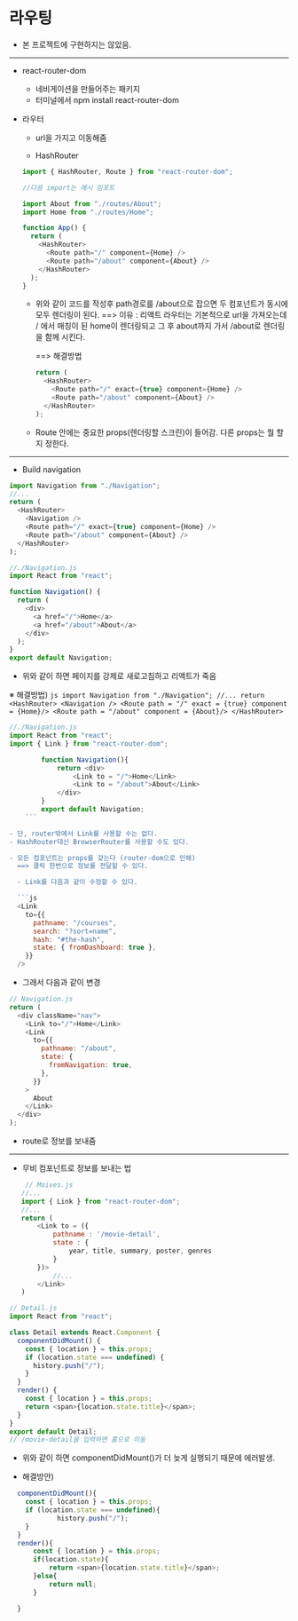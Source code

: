 # 라우팅

- 본 프로젝트에 구현하지는 않았음.

---

- react-router-dom
  - 네비게이션을 만들어주는 패키지
  - 터미널에서 npm install react-router-dom
- 라우터

  - url을 가지고 이동해줌

  - HashRouter

  ```js
  import { HashRouter, Route } from "react-router-dom";

  //다음 import는 예시 임포트

  import About from "./routes/About";
  import Home from "./routes/Home";

  function App() {
    return (
      <HashRouter>
        <Route path="/" component={Home} />
        <Route path="/about" component={About} />
      </HashRouter>
    );
  }
  ```

  - 위와 같이 코드를 작성후 path경로를 /about으로 잡으면 두 컴포넌트가 동시에 모두 렌더링이 된다.
    ==> 이유 : 리액트 라우터는 기본적으로 url을 가져오는데 / 에서 매칭이 된 home이 렌더링되고 그 후 about까지 가서 /about로 렌더링을 함께 시킨다.

    ==> 해결방법

    ```js
    return (
      <HashRouter>
        <Route path="/" exact={true} component={Home} />
        <Route path="/about" component={About} />
      </HashRouter>
    );
    ```

  - Route 안에는 중요한 props(렌더링할 스크린)이 들어감. 다른 props는 뭘 할지 정한다.

---

- Build navigation

```js
import Navigation from "./Navigation";
//...
return (
  <HashRouter>
    <Navigation />
    <Route path="/" exact={true} component={Home} />
    <Route path="/about" component={About} />
  </HashRouter>
);
```

```js
//./Navigation.js
import React from "react";

function Navigation() {
  return (
    <div>
      <a href="/">Home</a>
      <a href="/about">About</a>
    </div>
  );
}
export default Navigation;
```

- 위와 같이 하면 페이지를 강제로 새로고침하고 리액트가 죽음

※ 해결방법)
`js import Navigation from "./Navigation"; //... return <HashRouter> <Navigation /> <Route path = "/" exact = {true} component = {Home}/> <Route path = "/about" component = {About}/> </HashRouter> `
```js
//./Navigation.js
import React from "react";
import { Link } from "react-router-dom";

        function Navigation(){
            return <div>
                <Link to = "/">Home</Link>
                <Link to = "/about">About</Link>
            </div>
        }
        export default Navigation;
    ```

- 단, router밖에서 Link를 사용할 수는 없다.
- HashRouter대신 BrowserRouter를 사용할 수도 있다.

- 모든 컴포넌트는 props를 갖는다 (router-dom으로 인해)
  ==> 클릭 한번으로 정보를 전달할 수 있다.

  - Link를 다음과 같이 수정할 수 있다.

  ```js
  <Link
    to={{
      pathname: "/courses",
      search: "?sort=name",
      hash: "#the-hash",
      state: { fromDashboard: true },
    }}
  />
  ```

  - 그래서 다음과 같이 변경

  ```js
  // Navigation.js
  return (
    <div className="nav">
      <Link to="/">Home</Link>
      <Link
        to={{
          pathname: "/about",
          state: {
            fromNavigation: true,
          },
        }}
      >
        About
      </Link>
    </div>
  );
  ```

  - route로 정보를 보내줌

---

- 무비 컴포넌트로 정보를 보내는 법

```js
    // Moives.js
   //...
   import { Link } from "react-router-dom";
   //...
   return (
       <Link to = ({
           pathname : '/movie-detail',
           state : {
               year, title, summary, poster, genres
           }
       })>
           //...
       </Link>
   )
```

```js
// Detail.js
import React from "react";

class Detail extends React.Component {
  componentDidMount() {
    const { location } = this.props;
    if (location.state === undefined) {
      history.push("/");
    }
  }
  render() {
    const { location } = this.props;
    return <span>{location.state.title}</span>;
  }
}
export default Detail;
// /movie-detail을 입력하면 홈으로 이동
```

- 위와 같이 하면 componentDidMount()가 더 늦게 실행되기 때문에 에러발생.

- 해결방안)

```js
  componentDidMount(){
    const { location } = this.props;
    if (location.state === undefined){
            history.push("/");
    }
  }
  render(){
      const { location } = this.props;
      if(location.state){
          return <span>{location.state.title}</span>;
      }else{
          return null;
      }

  }
```
